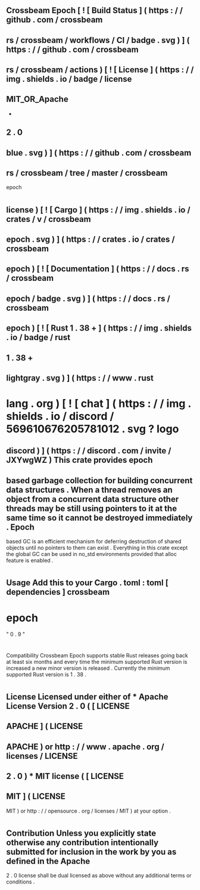 #
Crossbeam
Epoch
[
!
[
Build
Status
]
(
https
:
/
/
github
.
com
/
crossbeam
-
rs
/
crossbeam
/
workflows
/
CI
/
badge
.
svg
)
]
(
https
:
/
/
github
.
com
/
crossbeam
-
rs
/
crossbeam
/
actions
)
[
!
[
License
]
(
https
:
/
/
img
.
shields
.
io
/
badge
/
license
-
MIT_OR_Apache
-
-
2
.
0
-
blue
.
svg
)
]
(
https
:
/
/
github
.
com
/
crossbeam
-
rs
/
crossbeam
/
tree
/
master
/
crossbeam
-
epoch
#
license
)
[
!
[
Cargo
]
(
https
:
/
/
img
.
shields
.
io
/
crates
/
v
/
crossbeam
-
epoch
.
svg
)
]
(
https
:
/
/
crates
.
io
/
crates
/
crossbeam
-
epoch
)
[
!
[
Documentation
]
(
https
:
/
/
docs
.
rs
/
crossbeam
-
epoch
/
badge
.
svg
)
]
(
https
:
/
/
docs
.
rs
/
crossbeam
-
epoch
)
[
!
[
Rust
1
.
38
+
]
(
https
:
/
/
img
.
shields
.
io
/
badge
/
rust
-
1
.
38
+
-
lightgray
.
svg
)
]
(
https
:
/
/
www
.
rust
-
lang
.
org
)
[
!
[
chat
]
(
https
:
/
/
img
.
shields
.
io
/
discord
/
569610676205781012
.
svg
?
logo
=
discord
)
]
(
https
:
/
/
discord
.
com
/
invite
/
JXYwgWZ
)
This
crate
provides
epoch
-
based
garbage
collection
for
building
concurrent
data
structures
.
When
a
thread
removes
an
object
from
a
concurrent
data
structure
other
threads
may
be
still
using
pointers
to
it
at
the
same
time
so
it
cannot
be
destroyed
immediately
.
Epoch
-
based
GC
is
an
efficient
mechanism
for
deferring
destruction
of
shared
objects
until
no
pointers
to
them
can
exist
.
Everything
in
this
crate
except
the
global
GC
can
be
used
in
no_std
environments
provided
that
alloc
feature
is
enabled
.
#
#
Usage
Add
this
to
your
Cargo
.
toml
:
toml
[
dependencies
]
crossbeam
-
epoch
=
"
0
.
9
"
#
#
Compatibility
Crossbeam
Epoch
supports
stable
Rust
releases
going
back
at
least
six
months
and
every
time
the
minimum
supported
Rust
version
is
increased
a
new
minor
version
is
released
.
Currently
the
minimum
supported
Rust
version
is
1
.
38
.
#
#
License
Licensed
under
either
of
*
Apache
License
Version
2
.
0
(
[
LICENSE
-
APACHE
]
(
LICENSE
-
APACHE
)
or
http
:
/
/
www
.
apache
.
org
/
licenses
/
LICENSE
-
2
.
0
)
*
MIT
license
(
[
LICENSE
-
MIT
]
(
LICENSE
-
MIT
)
or
http
:
/
/
opensource
.
org
/
licenses
/
MIT
)
at
your
option
.
#
#
#
#
Contribution
Unless
you
explicitly
state
otherwise
any
contribution
intentionally
submitted
for
inclusion
in
the
work
by
you
as
defined
in
the
Apache
-
2
.
0
license
shall
be
dual
licensed
as
above
without
any
additional
terms
or
conditions
.
